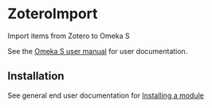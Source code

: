 # ZoteroImport

Import items from Zotero to Omeka S

See the [Omeka S user manual](http://omeka.org/s/docs/user-manual/modules/zoteroimport/) for user documentation.

## Installation

See general end user documentation for [Installing a module](http://omeka.org/s/docs/user-manual/modules/#installing-modules)
